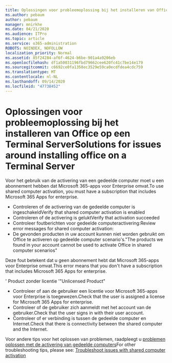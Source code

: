 ```yaml
---
title: Oplossingen voor probleemoplossing bij het installeren van Office op een Terminal Server
ms.author: pebaum
author: pebaum
manager: mnirkhe
ms.date: 04/21/2020
ms.audience: ITPro
ms.topic: article
ms.service: o365-administration
ROBOTS: NOINDEX, NOFOLLOW
localization_priority: Normal
ms.assetid: 85f24284-af6f-4624-b6be-901a4a9206eb
ms.openlocfilehash: df1a50031196fbd79662cee620fc41c7be14e179
ms.sourcegitcommit: c6692ce0fa1358ec3529e59ca0ecdfdea4cdc759
ms.translationtype: MT
ms.contentlocale: nl-NL
ms.lasthandoff: 09/14/2020
ms.locfileid: "47738452"
---
```

# <a name="solutions-for-issues-around-installing-office-on-a-terminal-server"></a><span data-ttu-id="20dbc-102">Oplossingen voor probleemoplossing bij het installeren van Office op een Terminal Server</span><span class="sxs-lookup"><span data-stu-id="20dbc-102">Solutions for issues around installing office on a Terminal Server</span></span>

<span data-ttu-id="20dbc-103">Voor het gebruik van de activering van een gedeelde computer moet u een abonnement hebben dat Microsoft 365-apps voor Enterprise omvat.</span><span class="sxs-lookup"><span data-stu-id="20dbc-103">To use shared computer activation, you must have a subscription that includes Microsoft 365 Apps for enterprise.</span></span>
  
- <span data-ttu-id="20dbc-104">Controleren of de activering van de gedeelde computer is ingeschakeld</span><span class="sxs-lookup"><span data-stu-id="20dbc-104">Verify that shared computer activation is enabled</span></span>
- <span data-ttu-id="20dbc-105">Controleren of de activering is gelukt</span><span class="sxs-lookup"><span data-stu-id="20dbc-105">Verify that activation succeeded</span></span>
- <span data-ttu-id="20dbc-106">Controleer foutberichten voor gedeelde computeractivering:</span><span class="sxs-lookup"><span data-stu-id="20dbc-106">Review error messages for shared computer activation:</span></span>
- <span data-ttu-id="20dbc-107">De gevonden producten in uw account kunnen niet worden gebruikt om Office te activeren op gedeelde computer scenario's.</span><span class="sxs-lookup"><span data-stu-id="20dbc-107">"The products we found in your account cannot be used to activate Office in shared computer scenarios"</span></span>
  
<span data-ttu-id="20dbc-108">Deze fout betekent dat u geen abonnement hebt dat Microsoft 365-apps voor Enterprise omvat.</span><span class="sxs-lookup"><span data-stu-id="20dbc-108">This error means that you don't have a subscription that includes Microsoft 365 Apps for enterprise.</span></span>

<span data-ttu-id="20dbc-109">' Product zonder licentie '</span><span class="sxs-lookup"><span data-stu-id="20dbc-109">"Unlicensed Product"</span></span>

- <span data-ttu-id="20dbc-110">Controleer of aan de gebruiker een licentie voor Microsoft 365-apps voor Enterprise is toegewezen.</span><span class="sxs-lookup"><span data-stu-id="20dbc-110">Check that the user is assigned a license for Microsoft 365 Apps for enterprise.</span></span>
- <span data-ttu-id="20dbc-111">Controleer of de gebruiker zich aanmeldt met het account van de gebruiker.</span><span class="sxs-lookup"><span data-stu-id="20dbc-111">Check that the user signs in with their user account.</span></span>
- <span data-ttu-id="20dbc-112">Controleer of er verbinding is tussen de gedeelde computer en Internet.</span><span class="sxs-lookup"><span data-stu-id="20dbc-112">Check that there is connectivity between the shared computer and the Internet.</span></span>

<span data-ttu-id="20dbc-113">Voor andere tips voor het oplossen van problemen, raadpleegt u [problemen oplossen met de activering van gedeelde computers](https://docs.microsoft.com/DeployOffice/troubleshoot-shared-computer-activation)</span><span class="sxs-lookup"><span data-stu-id="20dbc-113">For other troubleshooting tips, please see: [Troubleshoot issues with shared computer activation](https://docs.microsoft.com/DeployOffice/troubleshoot-shared-computer-activation)</span></span>